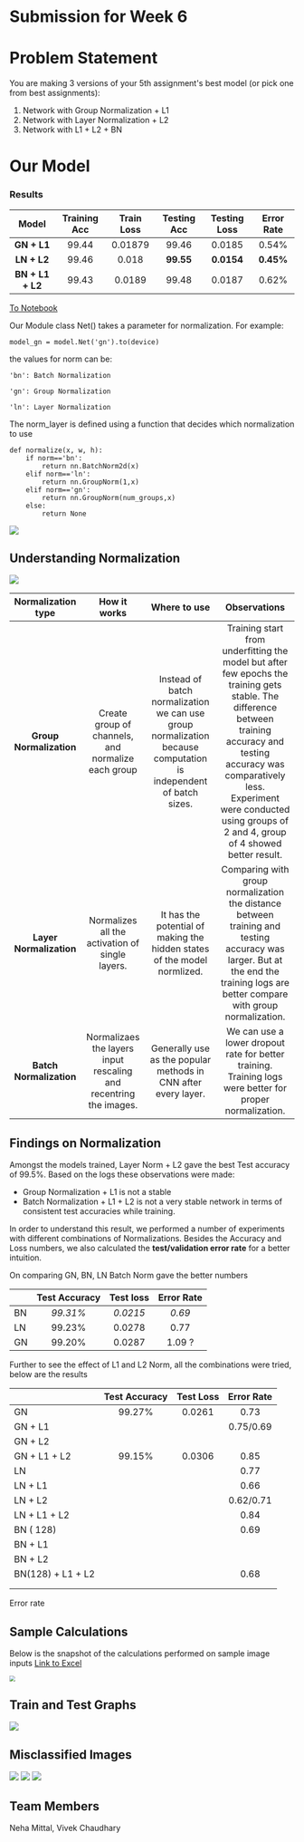# Submission for Week 6

# Problem Statement

You are making 3 versions of your 5th assignment's best model (or pick one from best assignments):

1. Network with Group Normalization + L1
2. Network with Layer Normalization + L2
3. Network with L1 + L2 + BN


# Our Model

### Results

| Model | Training Acc | Train Loss | Testing Acc | Testing Loss | Error Rate |
| :----: | :----: | :----: | :----: | :----: | :----: |
| **GN + L1** | 99.44 | 0.01879 | 99.46 | 0.0185 | 0.54% |
| **LN + L2** | 99.46 | 0.018 | **99.55** | **0.0154** | **0.45%**|
| **BN + L1 + L2** | 99.43 | 0.0189 | 99.48 | 0.0187 | 0.62% |

[To Notebook](https://github.com/vivek-a81/EVA6/blob/main/Session6/Sess6_finalCode.ipynb)


Our Module class Net() takes a parameter for normalization. For example:

`model_gn = model.Net('gn').to(device)`

the values for norm can be:

    'bn': Batch Normalization

    'gn': Group Normalization

    'ln': Layer Normalization



The norm_layer is defined using a function that decides which normalization to use

```
def normalize(x, w, h):
    if norm=='bn':
    	return nn.BatchNorm2d(x)
    elif norm=='ln':
    	return nn.GroupNorm(1,x)
    elif norm=='gn':
    	return nn.GroupNorm(num_groups,x)
    else:
    	return None
```
![](images/SESS6.png)

## Understanding Normalization

![](images/normalization1.png)


| Normalization type | How it works	| Where to use	| Observations |
| :------: | :-------: |:-------: | :-------: |
| **Group Normalization** |	Create group of channels, and normalize each group | Instead of batch normalization we can use group normalization because computation is independent of batch sizes. | Training start from underfitting the model but after few epochs the training gets stable. The difference between training accuracy and testing accuracy was comparatively less. Experiment were conducted using groups of 2 and 4, group of 4 showed better result. |
| **Layer Normalization** |	Normalizes all the activation of single layers. | It has the potential of making the hidden states of the model normlized. |	Comparing with group normalization the distance between training and testing accuracy was larger. But at the end the training logs are better compare with group normalization. |
| **Batch Normalization**	| Normalizaes the layers input rescaling and recentring the images. | Generally use as the popular methods in CNN after every layer. | We can use a lower dropout rate for better training. Training logs were better for proper normalization. |


## Findings on Normalization

Amongst the models trained, Layer Norm + L2 gave the best Test accuracy of 99.5%. Based on the logs these observations were made:

- Group Normalization + L1 is not a stable 
- Batch Normalization + L1 + L2 is not a very stable network in terms of consistent test accuracies while training. 

 In order to understand this result, we performed a number of experiments with different combinations of Normalizations. Besides the Accuracy and Loss numbers, we also calculated the **test/validation error rate** for a better intuition. 

On comparing GN, BN, LN Batch Norm gave the better numbers

|      | Test Accuracy | Test loss | Error Rate |
| ---- | :-----------: | :-------: | :--------: |
| BN   |   *99.31%*    | *0.0215*  |   *0.69*   |
| LN   |    99.23%     |  0.0278   |    0.77    |
| GN   |    99.20%     |  0.0287   |   1.09 ?   |

Further to see the effect of L1 and L2 Norm, all the combinations were tried, below are the results

|                   | Test Accuracy | Test Loss | Error Rate |
| ----------------- | :-----------: | :-------: | :--------: |
| GN                |    99.27%     |  0.0261   |    0.73    |
| GN + L1           |               |           | 0.75/0.69  |
| GN + L2           |               |           |            |
| GN + L1 + L2      |    99.15%     |  0.0306   |    0.85    |
| LN                |               |           |    0.77    |
| LN + L1           |               |           |    0.66    |
| LN + L2           |               |           | 0.62/0.71  |
| LN + L1 + L2      |               |           |    0.84    |
| BN ( 128)         |               |           |    0.69    |
| BN + L1           |               |           |            |
| BN + L2           |               |           |            |
| BN(128) + L1 + L2 |               |           |    0.68    |
|                   |               |           |            |
|                   |               |           |            |

Error rate

## Sample Calculations

Below is the snapshot of the calculations performed on sample image inputs
[Link to Excel](https://github.com/vivek-a81/EVA6/blob/main/Session6/Normalization%20Calculations.xlsx)

<img src="https://github.com/vivek-a81/EVA6/blob/main/Session6/images/excel_calculations.png?raw=false" style="zoom: 60%;" />

## Train and Test Graphs

![](images/final_graph.png)


## Misclassified Images

![](images/final_gn.png)
![](images/final_ln.png)
![](images/final_bn.png)

## Team Members

Neha Mittal, Vivek Chaudhary

